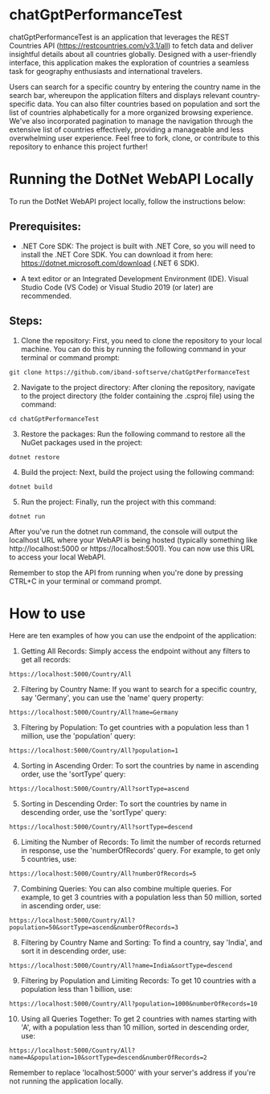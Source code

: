 # chatGptPerformanceTest

chatGptPerformanceTest is an application that leverages the REST Countries API (https://restcountries.com/v3.1/all) to fetch data and deliver insightful details about all countries globally. Designed with a user-friendly interface, this application makes the exploration of countries a seamless task for geography enthusiasts and international travelers.

Users can search for a specific country by entering the country name in the search bar, whereupon the application filters and displays relevant country-specific data. You can also filter countries based on population and sort the list of countries alphabetically for a more organized browsing experience. We've also incorporated pagination to manage the navigation through the extensive list of countries effectively, providing a manageable and less overwhelming user experience. Feel free to fork, clone, or contribute to this repository to enhance this project further!

# Running the DotNet WebAPI Locally

To run the DotNet WebAPI project locally, follow the instructions below:

## Prerequisites:

* .NET Core SDK: The project is built with .NET Core, so you will need to install the .NET Core SDK. You can download it from here: https://dotnet.microsoft.com/download (.NET 6 SDK).

* A text editor or an Integrated Development Environment (IDE). Visual Studio Code (VS Code) or Visual Studio 2019 (or later) are recommended.

## Steps:

1. Clone the repository: First, you need to clone the repository to your local machine. You can do this by running the following command in your terminal or command prompt:
```
git clone https://github.com/iband-softserve/chatGptPerformanceTest
```

2. Navigate to the project directory: After cloning the repository, navigate to the project directory (the folder containing the .csproj file) using the command:
```
cd chatGptPerformanceTest
```

3. Restore the packages: Run the following command to restore all the NuGet packages used in the project:
```
dotnet restore
```

4. Build the project: Next, build the project using the following command:
```
dotnet build
```

5. Run the project: Finally, run the project with this command:
```
dotnet run
```

After you've run the dotnet run command, the console will output the localhost URL where your WebAPI is being hosted (typically something like http://localhost:5000 or https://localhost:5001). You can now use this URL to access your local WebAPI.

Remember to stop the API from running when you're done by pressing CTRL+C in your terminal or command prompt.


# How to use

Here are ten examples of how you can use the endpoint of the application:

1. Getting All Records: Simply access the endpoint without any filters to get all records:
```
https://localhost:5000/Country/All
```

2. Filtering by Country Name: If you want to search for a specific country, say 'Germany', you can use the 'name' query property:
```
https://localhost:5000/Country/All?name=Germany
```

3. Filtering by Population: To get countries with a population less than 1 million, use the 'population' query:
```
https://localhost:5000/Country/All?population=1
```

4. Sorting in Ascending Order: To sort the countries by name in ascending order, use the 'sortType' query:
```
https://localhost:5000/Country/All?sortType=ascend
```

5. Sorting in Descending Order: To sort the countries by name in descending order, use the 'sortType' query:
```
https://localhost:5000/Country/All?sortType=descend
```

6. Limiting the Number of Records: To limit the number of records returned in response, use the 'numberOfRecords' query. For example, to get only 5 countries, use:
```
https://localhost:5000/Country/All?numberOfRecords=5
```

7. Combining Queries: You can also combine multiple queries. For example, to get 3 countries with a population less than 50 million, sorted in ascending order, use:
```
https://localhost:5000/Country/All?population=50&sortType=ascend&numberOfRecords=3
```

8. Filtering by Country Name and Sorting: To find a country, say 'India', and sort it in descending order, use:
```
https://localhost:5000/Country/All?name=India&sortType=descend
```

9. Filtering by Population and Limiting Records: To get 10 countries with a population less than 1 billion, use:
```
https://localhost:5000/Country/All?population=1000&numberOfRecords=10
```

10. Using all Queries Together: To get 2 countries with names starting with 'A', with a population less than 10 million, sorted in descending order, use:
```
https://localhost:5000/Country/All?name=A&population=10&sortType=descend&numberOfRecords=2
```

Remember to replace 'localhost:5000' with your server's address if you're not running the application locally.
